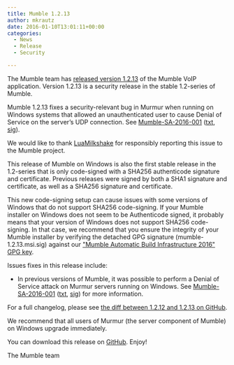 ```yaml
---
title: Mumble 1.2.13
author: mkrautz
date: 2016-01-10T13:01:11+00:00
categories:
  - News
  - Release
  - Security

---
```

The Mumble team has [released version 1.2.13][1] of the Mumble VoIP application. Version 1.2.13 is a security release in the stable 1.2-series of Mumble.

<!--more-->

Mumble 1.2.13 fixes a security-relevant bug in Murmur when running on Windows systems that allowed an unauthenticated user to cause Denial of Service on the server&#8217;s UDP connection. See [Mumble-SA-2016-001](/security/mumble-sa-2016-001) ([txt](/security/Mumble-SA-2016-001.txt), [sig](/security/Mumble-SA-2016-001.sig)).

We would like to thank [LuaMilkshake][4] for responsibly reporting this issue to the Mumble project.

This release of Mumble on Windows is also the first stable release in the 1.2-series that is only code-signed with a SHA256 authenticode signature and certificate. Previous releases were signed by both a SHA1 signature and certificate, as well as a SHA256 signature and certificate.

This new code-signing setup can cause issues with some versions of Windows that do not support SHA256 code-signing. If your Mumble installer on Windows does not seem to be Authenticode signed, it probably means that your version of Windows does not support SHA256 code-signing. In that case, we recommend that you ensure the integrity of your Mumble installer by verifying the detached GPG signature (mumble-1.2.13.msi.sig) against our ["Mumble Automatic Build Infrastructure 2016" GPG key][5].

Issues fixes in this release include:

  * In previous versions of Mumble, it was possible to perform a Denial of Service attack on Murmur servers running on Windows. See [Mumble-SA-2016-001](/security/mumble-sa-2016-001) ([txt](/security/Mumble-SA-2016-001.txt), [sig](/security/Mumble-SA-2016-001.sig)) for more information.

For a full changelog, please see [the diff between 1.2.12 and 1.2.13 on GitHub][6].

We recommend that all users of Murmur (the server component of Mumble) on Windows upgrade immediately.

You can download this release on [GitHub][7]. Enjoy!

The Mumble team

 [1]: https://github.com/mumble-voip/mumble/releases/tag/1.2.13
 [4]: https://github.com/LuaMilkshake
 [5]: https://github.com/mumble-voip/mumble-gpg-signatures/blob/master/gpg.txt
 [6]: https://github.com/mumble-voip/mumble/compare/1.2.12...1.2.13
 [7]: https://github.com/mumble-voip/mumble/releases/tag/1.2.13 "https://github.com/mumble-voip/mumble/releases/tag/1.2.13"

